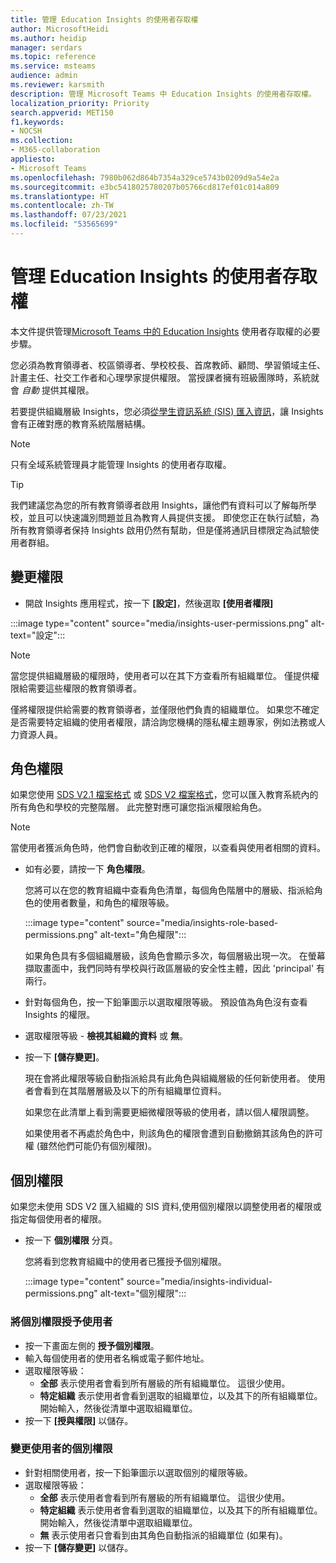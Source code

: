 ```yaml
---
title: 管理 Education Insights 的使用者存取權
author: MicrosoftHeidi
ms.author: heidip
manager: serdars
ms.topic: reference
ms.service: msteams
audience: admin
ms.reviewer: karsmith
description: 管理 Microsoft Teams 中 Education Insights 的使用者存取權。
localization_priority: Priority
search.appverid: MET150
f1.keywords:
- NOCSH
ms.collection:
- M365-collaboration
appliesto:
- Microsoft Teams
ms.openlocfilehash: 7980b062d864b7354a329ce5743b0209d9a54e2a
ms.sourcegitcommit: e3bc5418025780207b05766cd817ef01c014a809
ms.translationtype: HT
ms.contentlocale: zh-TW
ms.lasthandoff: 07/23/2021
ms.locfileid: "53565699"
---
```

# <a name="manage-user-access-to-education-insights"></a>管理 Education Insights 的使用者存取權

本文件提供管理[Microsoft Teams 中的 Education Insights](class-insights.md) 使用者存取權的必要步驟。

您必須為教育領導者、校區領導者、學校校長、首席教師、顧問、學習領域主任、計畫主任、社交工作者和心理學家提供權限。 當授課者擁有班級團隊時，系統就會 *自動* 提供其權限。

若要提供組織層級 Insights，您必須[從學生資訊系統 (SIS) 匯入資訊](education-insights-sis-data-sync.md)，讓 Insights 會有正確對應的教育系統階層結構。

> [!NOTE]
> 只有全域系統管理員才能管理 Insights 的使用者存取權。

> [!TIP]
> 我們建議您為您的所有教育領導者啟用 Insights，讓他們有資料可以了解每所學校，並且可以快速識別問題並且為教育人員提供支援。 即使您正在執行試驗，為所有教育領導者保持 Insights 啟用仍然有幫助，但是僅將通訊目標限定為試驗使用者群組。



## <a name="manange-permissions"></a>變更權限

* 開啟 Insights 應用程式，按一下 **[設定]**，然後選取 **[使用者權限]**

:::image type="content" source="media/insights-user-permissions.png" alt-text="設定":::

> [!NOTE]
> 當您提供組織層級的權限時，使用者可以在其下方查看所有組織單位。 僅提供權限給需要這些權限的教育領導者。
> 
> 僅將權限提供給需要的教育領導者，並僅限他們負責的組織單位。 如果您不確定是否需要特定組織的使用者權限，請洽詢您機構的隱私權主題專家，例如法務或人力資源人員。

## <a name="role-based-permissions"></a>角色權限

如果您使用 [SDS V2.1 檔案格式](/schooldatasync/sds-v2.1-csv-file-format) 或 [SDS V2 檔案格式](/schooldatasync/sds-v2-csv-file-format)，您可以匯入教育系統內的所有角色和學校的完整階層。 此完整對應可讓您指派權限給角色。 

> [!NOTE]
> 當使用者獲派角色時，他們會自動收到正確的權限，以查看與使用者相關的資料。

* 如有必要，請按一下 **角色權限**。

  您將可以在您的教育組織中查看角色清單，每個角色階層中的層級、指派給角色的使用者數量，和角色的權限等級。 
  
  :::image type="content" source="media/insights-role-based-permissions.png" alt-text="角色權限":::
  
  如果角色具有多個組織層級，該角色會顯示多次，每個層級出現一次。 在螢幕擷取畫面中，我們同時有學校與行政區層級的安全性主體，因此 'principal' 有兩行。
  
* 針對每個角色，按一下鉛筆圖示以選取權限等級。 預設值為角色沒有查看 Insights 的權限。
* 選取權限等級 - **檢視其組織的資料** 或 **無**。
* 按一下 **[儲存變更]**。

  現在會將此權限等級自動指派給具有此角色與組織層級的任何新使用者。 使用者會看到在其階層層級及以下的所有組織單位資料。
  
  如果您在此清單上看到需要更細微權限等級的使用者，請以個人權限調整。
  
  如果使用者不再處於角色中，則該角色的權限會遭到自動撤銷其該角色的許可權 (雖然他們可能仍有個別權限)。


## <a name="individual-permissions"></a>個別權限

如果您未使用 SDS V2 匯入組織的 SIS 資料,使用個別權限以調整使用者的權限或指定每個使用者的權限。

* 按一下 **個別權限** 分頁。
  
  您將看到您教育組織中的使用者已獲授予個別權限。 
  
  :::image type="content" source="media/insights-individual-permissions.png" alt-text="個別權限":::
  
### <a name="grant-individual-permission-to-a-user"></a>將個別權限授予使用者
* 按一下畫面左側的 **授予個別權限**。
* 輸入每個使用者的使用者名稱或電子郵件地址。
* 選取權限等級：
  * **全部** 表示使用者會看到所有層級的所有組織單位。 這很少使用。
  * **特定組織** 表示使用者會看到選取的組織單位，以及其下的所有組織單位。 開始輸入，然後從清單中選取組織單位。
* 按一下 **[授與權限]** 以儲存。

### <a name="change-the-individual-permission-of-a-user"></a>變更使用者的個別權限
* 針對相關使用者，按一下鉛筆圖示以選取個別的權限等級。
* 選取權限等級：
  * **全部** 表示使用者會看到所有層級的所有組織單位。 這很少使用。
  * **特定組織** 表示使用者會看到選取的組織單位，以及其下的所有組織單位。 開始輸入，然後從清單中選取組織單位。
  * **無** 表示使用者只會看到由其角色自動指派的組織單位 (如果有)。
* 按一下 **[儲存變更]** 以儲存。
